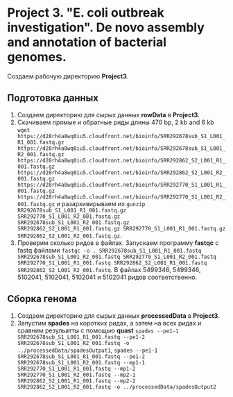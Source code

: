 # Project 3. "E. coli outbreak investigation". De novo assembly and annotation of bacterial genomes.
Создаем рабочую директорию **Project3**.

## Подготовка данных
1. Создаем директорию для сырых данных **rowData** в **Project3**.
2. Скачиваем прямые и обратные риды  длины 470 bp, 2 kb and 6 kb `wget https://d28rh4a8wq0iu5.cloudfront.net/bioinfo/SRR292678sub_S1_L001_R1_001.fastq.gz https://d28rh4a8wq0iu5.cloudfront.net/bioinfo/SRR292678sub_S1_L001_R2_001.fastq.gz https://d28rh4a8wq0iu5.cloudfront.net/bioinfo/SRR292862_S2_L001_R1_001.fastq.gz https://d28rh4a8wq0iu5.cloudfront.net/bioinfo/SRR292862_S2_L001_R2_001.fastq.gz https://d28rh4a8wq0iu5.cloudfront.net/bioinfo/SRR292770_S1_L001_R1_001.fastq.gz https://d28rh4a8wq0iu5.cloudfront.net/bioinfo/SRR292770_S1_L001_R2_001.fastq.gz` и разархивирываем их `gunzip RR292678sub_S1_L001_R1_001.fastq.gz SRR292770_S1_L001_R2_001.fastq.gz SRR292678sub_S1_L001_R2_001.fastq.gz SRR292862_S2_L001_R1_001.fastq.gz SRR292770_S1_L001_R1_001.fastq.gz SRR292862_S2_L001_R2_001.fastq.gz`.
3. Проверим сколько ридов в файлах. Запускаем программу **fastqc** с fastq файлами `fastqc -o . SRR292678sub_S1_L001_R1_001.fastq SRR292678sub_S1_L001_R2_001.fastq SRR292770_S1_L001_R2_001.fastq SRR292770_S1_L001_R1_001.fastq SRR292862_S2_L001_R1_001.fastq SRR292862_S2_L001_R2_001.fastq`. В файлах 5499346, 5499346, 5102041, 5102041, 5102041 и 5102041 ридов соответственно.

## Сборка генома
1. Создаем директорию для сырых данных **processedData** в **Project3**.
2. Запустим **spades** на коротких ридах, а затем на всех ридах и сравним резульатты с помощью **quast** `spades --pe1-1 SRR292678sub_S1_L001_R1_001.fastq --pe1-2 SRR292678sub_S1_L001_R2_001.fastq -o ../processedData/spadesOutput1`, `spades --pe1-1 SRR292678sub_S1_L001_R1_001.fastq --pe1-2 SRR292678sub_S1_L001_R2_001.fastq --mp1-1 SRR292770_S1_L001_R1_001.fastq --mp1-2 SRR292770_S1_L001_R2_001.fastq --mp2-1 SRR292862_S2_L001_R1_001.fastq --mp2-2 SRR292862_S2_L001_R2_001.fastq -o ../processedData/spadesOutput2`

